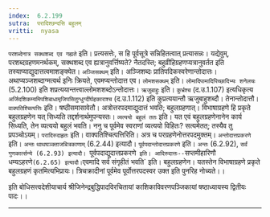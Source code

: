```yaml
---
index:  6.2.199
sutra:  परादिश्छन्दसि बहुलम्
vritti:  nyasa
---
```


`परशब्देनात्र सक्थशब्द एव गह्यते` इति। प्रत्यसत्तेः, स हि पूर्वसूत्रे सन्निहितत्वात् प्रत्यासन्नः। यद्येवुम्, परशब्दग्रहणमनर्थकम्, सक्थशब्द एव ह्यत्रानुवर्त्तिष्यते? नैतदस्ति; बहुव्रीहिग्रहणप्यत्रानुवर्तत इति तस्याप्याद्युदात्तत्वमाशङ्क्येत। `अञ्जिसक्थम्` इति। अञ्जिशब्दः प्रातिपदिकस्वरेणान्तोदात्तः। अथाप्यञ्जशब्दाग्मत्वर्थ इनिः क्रियते, एवमप्यन्तोदात्त एव। `लोमशसक्थम्` इति। `लोमादिपामादिपिच्छादिभ्यः शनेलचः` (5.2.100) इति शप्रत्ययान्तत्त्वाल्लोमशशब्दोऽन्तोदात्तः। `ऋजुबाहुः` इति। `कुर्भ्रश्च` (द.उ.1.107) इत्यधिकृत्य `अर्जिदशिकम्यमिपशिबाधामृजिपसितुग्धुग्दींर्घहकाराश्च` (द.उ.1.112) इति कुप्रत्ययान्तौ ऋजुबाहुशब्दौ। तेनान्तोदात्तौ। `वाक्पतिश्चित्पत्तिः` इति। षष्ठीसमासावेतौ। अत्रोत्तरपदमाद्युदात्तं भवति; बहुलग्रहणात्। विभाषाग्रहणे हि प्रकृते बहुलग्रहणेन यत् सिध्यति तद्दर्शनार्थमुपन्यस्तः।
`व्यत्ययो बहुलं ततः` इति। यत एवं बहुलग्रहणेनानेन कार्य सिध्यति, तेन व्यत्ययो बहुलं भवति। ननु च पूर्वमेव स्वराणां व्यत्ययो विहितः? सत्यमेतत्; तस्यैव तु प्रपञ्चोऽयम्। `परादिरुदाहृतः` इति। वाक्पतिश्चित्पत्तिरिति। अत्र च परग्रहणेनोत्तरपदमुक्तम्। `अन्तोदात्तप्रकरणे` इति। `अन्तः` `थाथघञ्क्ताजबित्रकाणाम्` (6.2.44) इत्यादौ। `पूर्वपदान्तोदात्तप्रकरणे` इति। `अन्तः` (6.2.92), `सर्वं गुणकार्त्सन्ये (6.2.93) इत्यादौ।
`पूर्वपदाद्युदात्तप्रकरणे` इति। आदिरुदात्तः--`सप्तमीहारिणौ धम्यऽहरणे` (6.2.65) इत्यादौ। `एवमादि सर्व संगृहीतं भवति` इति। बहुलग्रहणेन। यतस्तेन विभाषाग्रहणे प्रकृते बहुलग्रहणं कृतमित्यभिप्रायः। त्रिचक्रादीनां पूर्वमेव पूर्वोत्तरपदस्वर उक्त इति पुनरिह नोच्यते।।

इति बोधिसत्त्वदेशीयाचार्य श्रीजिनेन्द्रबुद्धिपादविरचितायां
काशिकाविवरणपञ्जिकायां षष्ठाध्यायस्य
द्वितीयः पादः।।
- - -